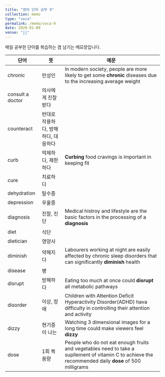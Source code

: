 ```yaml
---
title: "영어 단어 공부 9"
collection: memo
type: "voca"
permalink: /memo/voca-9
date: 2020-01-09
venue: "jj"
---
```


매일 공부한 단어를 복습하는 겸 남기는 메모장입니다.

| 단어            | 뜻   |  예문                                                            |
| --------         | ------ | ------------------------------------------------------------ |
| chronic | 만성인 | In modern society, people are more likely to get some **chronic** diseases due to the increasing average weight |
| consult a doctor | 의사에게 진찰받다 |  |
| counteract | 반대로 작용하다, 방해하다, 대응하다 |  |
| curb | 억제하다, 제한하다 | **Curbing** food cravings is important in keeping fit |
| cure | 치료하다 |  |
| dehydration | 탈수증 |  |
| depression | 우울증 |  |
| diagnosis | 진찰, 진단 | Medical histroy and lifestyle are the basic factors in the processing of a **diagnosis** |
| diet | 식단 |  |
| dietician | 영양사 |  |
| diminish | 약해지다 | Labourers working at night are easily affected by chronic sleep disorders that can significantly **diminish** health |
| disease | 병 |  |
| disrupt | 방해하다 | Eating too much at once could **disrupt** all metabolic pathways |
| disorder | 이상, 장애 | Children with Attention Deficit Hyperactivity Disorder(ADHD) hava difficulty in controlling their attention and activity|
| dizzy | 현기증이 나는 | Watching 3 dimensional images for a long time could make viewers feel **dizzy** |
| dose | 1회 복용량 | People who do not eat enough fruits and vegetables need to take a supllement of vitamin C to achieve the recommended daily **dose** of 500 milligrams |

